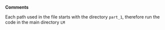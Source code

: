 **Comments**

Each path used in the file starts with the directory `part_1`, therefore run the code in the main directory `LM`